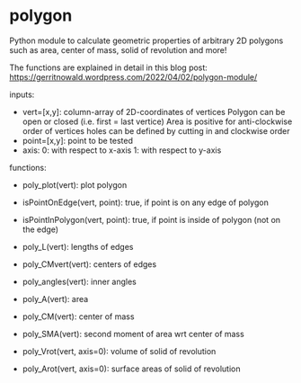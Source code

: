 # polygon
Python module to calculate geometric properties of arbitrary 2D polygons such as area, center of mass, solid of revolution and more!

The functions are explained in detail in this blog post:
https://gerritnowald.wordpress.com/2022/04/02/polygon-module/

inputs:
- vert=[x,y]: column-array of 2D-coordinates of vertices
    Polygon can be open or closed (i.e. first = last vertice)
    Area is positive for anti-clockwise order of vertices
    holes can be defined by cutting in and clockwise order
- point=[x,y]: point to be tested
- axis: 0: with respect to x-axis
        1: with respect to y-axis

functions:

- poly_plot(vert):               plot polygon

- isPointOnEdge(vert, point):    true, if point is on any edge of polygon
- isPointInPolygon(vert, point): true, if point is inside of polygon (not on the edge)

- poly_L(vert):                  lengths of edges
- poly_CMvert(vert):             centers of edges
- poly_angles(vert):             inner angles

- poly_A(vert):                  area
- poly_CM(vert):                 center of mass
- poly_SMA(vert):                second moment of area wrt center of mass

- poly_Vrot(vert, axis=0):       volume of solid of revolution
- poly_Arot(vert, axis=0):       surface areas of solid of revolution
